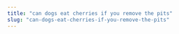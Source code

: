 ```yaml
---
title: "can dogs eat cherries if you remove the pits"
slug: "can-dogs-eat-cherries-if-you-remove-the-pits"
---
```


